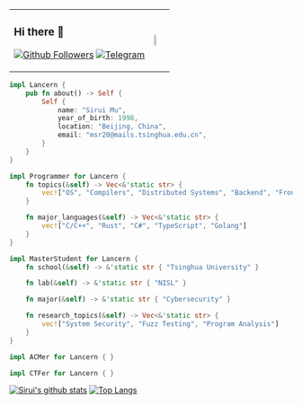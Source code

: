 <!--
**Lancern/Lancern** is a ✨ _special_ ✨ repository because its `README.md` (this file) appears on your GitHub profile.

Here are some ideas to get you started:

- 🔭 I’m currently working on ...
- 🌱 I’m currently learning ...
- 👯 I’m looking to collaborate on ...
- 🤔 I’m looking for help with ...
- 💬 Ask me about ...
- 📫 How to reach me: ...
- 😄 Pronouns: ...
- ⚡ Fun fact: ...
-->

<table border="0">
<tr>
<td>

### Hi there 👋

[![Github Followers](https://img.shields.io/github/followers/Lancern?style=for-the-badge&logo=github)](https://github.com/Lancern)
[![Telegram](https://img.shields.io/badge/Telegram-@lancern-blueviolet?style=for-the-badge&logo=telegram)](https://t.me/lancern)

</td>
<td>

<img src="https://static.wikia.nocookie.net/himoto-umaruchan/images/a/a2/Umaru%27s_anime_design_%28chibi%29.png/revision/latest?cb=20200411195915" width="25%">

</td>
</tr>
</table>

```rust
impl Lancern {
    pub fn about() -> Self {
        Self {
            name: "Sirui Mu",
            year_of_birth: 1998,
            location: "Beijing, China",
            email: "msr20@mails.tsinghua.edu.cn",
        }
    }
}

impl Programmer for Lancern {
    fn topics(&self) -> Vec<&'static str> {
        vec!["OS", "Compilers", "Distributed Systems", "Backend", "Frontend"]
    }

    fn major_languages(&self) -> Vec<&'static str> {
        vec!["C/C++", "Rust", "C#", "TypeScript", "Golang"]
    }
}

impl MasterStudent for Lancern {
    fn school(&self) -> &'static str { "Tsinghua University" }

    fn lab(&self) -> &'static str { "NISL" }

    fn major(&self) -> &'static str { "Cybersecurity" }

    fn research_topics(&self) -> Vec<&'static str> {
        vec!["System Security", "Fuzz Testing", "Program Analysis"]
    }
}

impl ACMer for Lancern { }

impl CTFer for Lancern { }
```

[![Sirui's github stats](https://github-readme-stats.vercel.app/api?username=Lancern)](https://github.com/anuraghazra/github-readme-stats)
[![Top Langs](https://github-readme-stats.vercel.app/api/top-langs/?username=Lancern&layout=compact)](https://github.com/anuraghazra/github-readme-stats)
